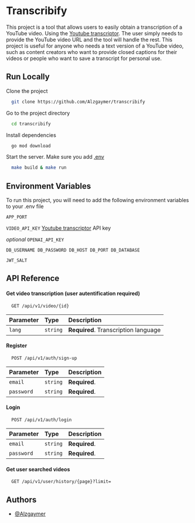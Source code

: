 
# Transcribify

This project is a tool that allows users to easily obtain a transcription of a YouTube video. Using the [Youtube transcriptor](https://rapidapi.com/benrhzala90/api/youtube-transcriptor). The user simply needs to provide the YouTube video URL and the tool will handle the rest. This project is useful for anyone who needs a text version of a YouTube video, such as content creators who want to provide closed captions for their videos or people who want to save a transcript for personal use.


## Run Locally

Clone the project

```bash
  git clone https://github.com/Alzgaymer/transcribify
```

Go to the project directory

```bash
  cd transcribify
```

Install dependencies

```bash
  go mod download
```

Start the server. Make sure you add [.env]()


```bash
  make build & make run 
```
## Environment Variables

To run this project, you will need to add the following environment variables to your .env file

`APP_PORT`

`VIDEO_API_KEY` [Youtube transcriptor](https://rapidapi.com/benrhzala90/api/youtube-transcriptor) API key

*optional* `OPENAI_API_KEY`

`DB_USERNAME
DB_PASSWORD
DB_HOST
DB_PORT
DB_DATABASE`

`JWT_SALT`
## API Reference

#### Get video transcription (user autentification required)

```http
  GET /api/v1/video/{id}
```

| Parameter | Type     | Description                |
| :-------- | :------- | :------------------------- |
| `lang` | `string` | **Required**. Transcription language |


#### Register

```http
  POST /api/v1/auth/sign-up
```

| Parameter | Type     | Description                |
| :-------- | :------- | :------------------------- |
| `email` | `string` | **Required**.  |
| `password` | `string` | **Required**.  |


#### Login

```http
  POST /api/v1/auth/login
```

| Parameter | Type     | Description                |
| :-------- | :------- | :------------------------- |
| `email` | `string` | **Required**.  |
| `password` | `string` | **Required**.  |


#### Get user searched videos

```http
  GET /api/v1/user/history/{page}?limit=
```




## Authors

- [@Alzgaymer](https://www.github.com/Alzgaymer)

